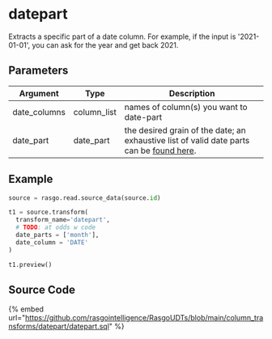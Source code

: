 

# datepart

Extracts a specific part of a date column. For example, if the input is '2021-01-01', you can ask for the year and get back 2021.

## Parameters

|   Argument   |    Type     |                                                                                           Description                                                                                            |
| ------------ | ----------- | ------------------------------------------------------------------------------------------------------------------------------------------------------------------------------------------------ |
| date_columns | column_list | names of column(s) you want to date-part                                                                                                                                                         |
| date_part    | date_part   | the desired grain of the date; an exhaustive list of valid date parts can be [found here](https://docs.snowflake.com/en/sql-reference/functions-date-time.html#label-supported-date-time-parts). |


## Example

```python
source = rasgo.read.source_data(source.id)

t1 = source.transform(
  transform_name='datepart',
  # TODO: at odds w code
  date_parts = ['month'],
  date_column = 'DATE'
)

t1.preview()
```

## Source Code

{% embed url="https://github.com/rasgointelligence/RasgoUDTs/blob/main/column_transforms/datepart/datepart.sql" %}

